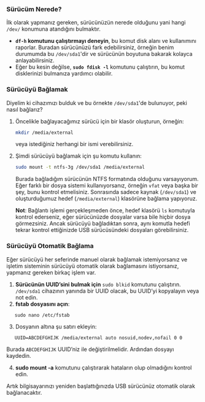 ### Sürücüm Nerede?

İlk olarak yapmanız gereken, sürücünüzün nerede olduğunu yani hangi `/dev/` konumuna atandığını bulmaktır.

- **`df-h` komutunu çalıştırmayı deneyin**, bu komut disk alanı ve kullanımını raporlar. Buradan sürücünüzü fark edebilirsiniz, örneğin benim durumumda bu `/dev/sda1`'dir ve sürücünün boyutuna bakarak kolayca anlayabilirsiniz.
- Eğer bu kesin değilse, **`sudo fdisk -l`** komutunu çalıştırın, bu komut disklerinizi bulmanıza yardımcı olabilir.

### Sürücüyü Bağlamak

Diyelim ki cihazımızı bulduk ve bu örnekte `/dev/sda1`'de bulunuyor, peki nasıl bağlarız?

1. Öncelikle bağlayacağımız sürücü için bir klasör oluşturun, örneğin:
   ```bash
   mkdir /media/external
   ```
   veya istediğiniz herhangi bir ismi verebilirsiniz.

2. Şimdi sürücüyü bağlamak için şu komutu kullanın:
   ```bash
   sudo mount -t ntfs-3g /dev/sda1 /media/external
   ```
   Burada bağladığım sürücünün NTFS formatında olduğunu varsayıyorum. Eğer farklı bir dosya sistemi kullanıyorsanız, örneğin `vfat` veya başka bir şey, bunu kontrol etmelisiniz. Sonrasında sadece kaynak (`/dev/sda1`) ve oluşturduğumuz hedef (`/media/external`) klasörüne bağlama yapıyoruz.

   **Not**: Bağlantı işlemi gerçekleşmeden önce, hedef klasörü `ls` komutuyla kontrol ederseniz, eğer sürücünüzde dosyalar varsa bile hiçbir dosya görmezsiniz. Ancak sürücüyü bağladıktan sonra, aynı komutla hedefi tekrar kontrol ettiğinizde USB sürücüsündeki dosyaları görebilirsiniz.

### Sürücüyü Otomatik Bağlama

Eğer sürücüyü her seferinde manuel olarak bağlamak istemiyorsanız ve işletim sisteminin sürücüyü otomatik olarak bağlamasını istiyorsanız, yapmanız gereken birkaç işlem var.

1. **Sürücünün UUID’sini bulmak için** `sudo blkid` komutunu çalıştırın. `/dev/sda1` cihazının yanında bir UUID olacak, bu UUID’yi kopyalayın veya not edin.
2. **fstab dosyasını açın**:
```
   sudo nano /etc/fstab
```
3. Dosyanın altına şu satırı ekleyin:
```
   UUID=ABCDEFGHIJK /media/external auto nosuid,nodev,nofail 0 0
```
   Burada `ABCDEFGHIJK` UUID’niz ile değiştirilmelidir. Ardından dosyayı kaydedin.

4. **sudo mount -a** komutunu çalıştırarak hataların olup olmadığını kontrol edin.

Artık bilgisayarınızı yeniden başlattığınızda USB sürücünüz otomatik olarak bağlanacaktır.